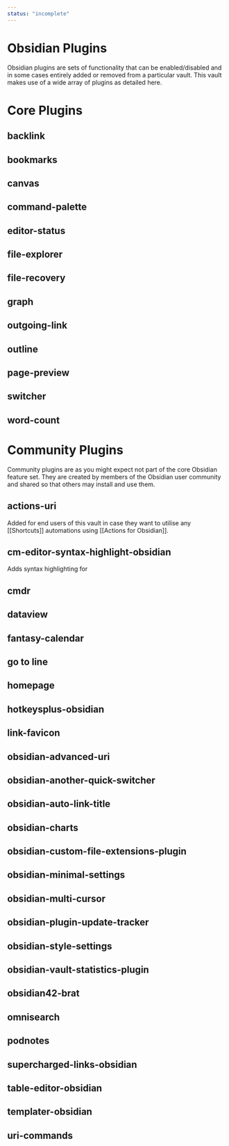 ```yaml
---
status: "incomplete"
---
```


# Obsidian Plugins
Obsidian plugins are sets of functionality that can be enabled/disabled and in some cases entirely added or removed from a particular vault. This vault makes use of a wide array of plugins as detailed here.

# Core Plugins
## backlink


## bookmarks


## canvas


## command-palette


## editor-status


## file-explorer


## file-recovery


## graph


## outgoing-link


## outline


## page-preview


## switcher


## word-count



# Community Plugins
Community plugins are as you might expect not part of the core Obsidian feature set. They are created by members of the Obsidian user community and shared so that others may install and use them.

## actions-uri
Added for end users of this vault in case they want to utilise any [[Shortcuts]] automations using [[Actions for Obsidian]].

## cm-editor-syntax-highlight-obsidian
Adds syntax highlighting for 

## cmdr


## dataview


## fantasy-calendar


## go to line


## homepage


## hotkeysplus-obsidian


## link-favicon


## obsidian-advanced-uri


## obsidian-another-quick-switcher


## obsidian-auto-link-title


## obsidian-charts


## obsidian-custom-file-extensions-plugin


## obsidian-minimal-settings


## obsidian-multi-cursor


## obsidian-plugin-update-tracker


## obsidian-style-settings


## obsidian-vault-statistics-plugin


## obsidian42-brat


## omnisearch


## podnotes


## supercharged-links-obsidian


## table-editor-obsidian


## templater-obsidian


## uri-commands


